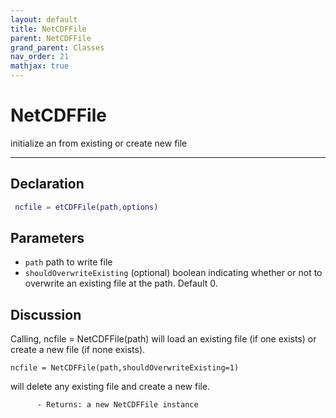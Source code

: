 ```yaml
---
layout: default
title: NetCDFFile
parent: NetCDFFile
grand_parent: Classes
nav_order: 21
mathjax: true
---
```


#  NetCDFFile

initialize an from existing or create new file


---

## Declaration
```matlab
 ncfile = etCDFFile(path,options)
```
## Parameters
+ `path`  path to write file
+ `shouldOverwriteExisting`  (optional) boolean indicating whether or not to overwrite an existing file at the path. Default 0.

## Discussion

  Calling,
    ncfile = NetCDFFile(path)
  will load an existing file (if one exists) or create a new
  file (if none exists).
 
    ncfile = NetCDFFile(path,shouldOverwriteExisting=1)
  will delete any existing file and create a new file.
 
          - Returns: a new NetCDFFile instance
